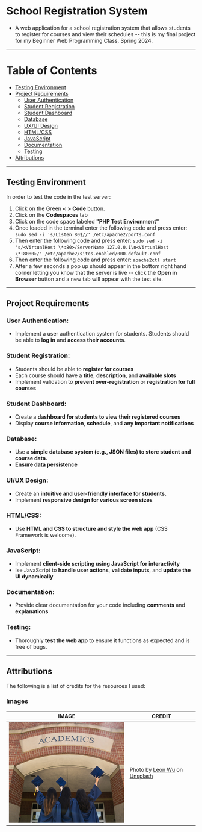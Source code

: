 # School Registration System

- A web application for a school registration system that allows students to register for courses and view their schedules -- this is my final project for my Beginner Web Programming Class, Spring 2024.


---
# Table of Contents
- [Testing Environment](https://github.com/rikkitomikoehrhart/SchoolRegistrationSystem?tab=readme-ov-file#testing-environment)
- [Project Requirements](https://github.com/rikkitomikoehrhart/SchoolRegistrationSystem?tab=readme-ov-file#project-requirements)
  - [User Authentication](https://github.com/rikkitomikoehrhart/SchoolRegistrationSystem?tab=readme-ov-file#user-authentication)
  - [Student Registration](https://github.com/rikkitomikoehrhart/SchoolRegistrationSystem?tab=readme-ov-file#student-registration)
  - [Student Dashboard](https://github.com/rikkitomikoehrhart/SchoolRegistrationSystem?tab=readme-ov-file#student-registration)
  - [Database](https://github.com/rikkitomikoehrhart/SchoolRegistrationSystem?tab=readme-ov-file#database)
  - [UX/UI Design](https://github.com/rikkitomikoehrhart/SchoolRegistrationSystem?tab=readme-ov-file#uiux-design)
  - [HTML/CSS](https://github.com/rikkitomikoehrhart/SchoolRegistrationSystem?tab=readme-ov-file#htmlcss)
  - [JavaScript](https://github.com/rikkitomikoehrhart/SchoolRegistrationSystem?tab=readme-ov-file#javascript)
  - [Documentation](https://github.com/rikkitomikoehrhart/SchoolRegistrationSystem?tab=readme-ov-file#documentation)
  - [Testing](https://github.com/rikkitomikoehrhart/SchoolRegistrationSystem?tab=readme-ov-file#testing)
- [Attributions](https://github.com/rikkitomikoehrhart/SchoolRegistrationSystem?tab=readme-ov-file#attributions)

---

## Testing Environment

In order to test the code in the test server:
1. Click on the Green **< > Code** button. 
2. Click on the **Codespaces** tab
3. Click on the code space labeled **"PHP Test Environment"**
4. Once loaded in the terminal enter the following code and press enter:
`sudo sed -i 's/Listen 80$//' /etc/apache2/ports.conf`
5. Then enter the following code and press enter:
`sudo sed -i 's/<VirtualHost \*:80>/ServerName 127.0.0.1\n<VirtualHost \*:8080>/' /etc/apache2/sites-enabled/000-default.conf`
6. Then enter the following code and press enter:
`apache2ctl start`
7. After a few seconds a pop up should appear in the bottom right hand corner letting you know that the server is live -- click the **Open in Browser** button and a new tab will appear with the test site. 


---

## Project Requirements

### User Authentication:
- Implement a user authentication system for students. Students should be able to **log in** and **access their accounts**.

### Student Registration:
- Students should be able to **register for courses**
- Each course should have a **title**, **description**, and **available slots**
- Implement validation to **prevent over-registration** or **registration for full courses**

### Student Dashboard:
- Create a **dashboard for students to view their registered courses**
- Display **course information**, **schedule**, and **any important notifications**

### Database:
- Use a **simple database system (e.g., JSON files) to store student and course data.**
- **Ensure data persistence**

### UI/UX Design:
- Create an **intuitive and user-friendly interface for students.**
- Implement **responsive design for various screen sizes**

### HTML/CSS:
- Use **HTML and CSS to structure and style the web app** (CSS Framework is welcome).

### JavaScript:
- Implement **client-side scripting using JavaScript for interactivity**
- Ise JavaScript to **handle user actions**, **validate inputs**, and **update the UI dynamically**

### Documentation:
- Provide clear documentation for your code including **comments** and **explanations**

### Testing:
- Thoroughly **test the web app** to ensure it functions as expected and is free of bugs.

---

## Attributions
The following is a list of credits for the resources I used:


### Images
| IMAGE | CREDIT |
|--------|--------|
| <img src="https://github.com/rikkitomikoehrhart/SchoolRegistrationSystem/blob/main/images/academicssign.jpg?raw=true" width="400" alt="Academics Sign on the side of a school building with graduates tossing their caps in front"> | Photo by [Leon Wu](https://unsplash.com/@leonjaywu?utm_content=creditCopyText&utm_medium=referral&utm_source=unsplash) on [Unsplash](https://unsplash.com/photos/three-girls-in-graduation-gowns-hold-their-caps-in-the-air-LLfRMRT-9AY?utm_content=creditCopyText&utm_medium=referral&utm_source=unsplash) |